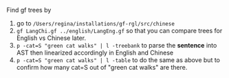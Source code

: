 Find gf trees by
1. go to `/Users/regina/installations/gf-rgl/src/chinese`
2. `gf LangChi.gf ../english/LangEng.gf` so that you can compare trees for English vs Chinese later.
3. `p -cat=S "green cat walks" | l -treebank` to parse the **sentence** into AST then linearized accordingly in English and Chinese
4. `p -cat=S "green cat walks" | l -table` to do the same as above but to confirm how many cat=S out of "green cat walks" are there.